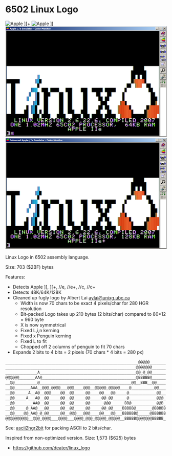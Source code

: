 
# 6502 Linux Logo

![Apple \]\[+](pics/linux_logo_2.png)
![Apple \]\[ ](pics/linux_logo_2plus.png)
![Apple //e  ](pics/linux_logo_2e.png)
![Apple //e+ ](pics/linux_logo_2eplus.png)

Linux Logo in 6502 assembly language.

Size: 703 ($2BF) bytes

Features:

* Detects Apple \]\[, \]\[+, //e, //e+, //c, //c+
* Detects 48K/64K/128K 
* Cleaned up fugly logo by Albert Lai <aylai@unixg.ubc.ca>
  * Width is now 70 chars to be exact 4 pixels/char for 280 HGR resolution
  * Bit-packed Logo takes up 210 bytes (2 bits/char) compared to 80*12 = 960 byte
  * X is now symmetrical
  * Fixed L,i,n kerning
  * Fixed x Penguin kerning
  * Fixed L to fit
  * Chopped off 2 columns of penguin to fit 70 chars
* Expands 2 bits to 4 bits = 2 pixels (70 chars * 4 bits = 280 px)

```
__________________________________________________________@@@@@_______
_________________________________________________________@@@@@@@______
______________A__________________________________________@@_@_@@______
@@@@@@_______AA@_________________________________________@BBBBB@______
__@@__________@________________________________________@@__BBB__@@____
__@@_______AAA__@@@_@@@@___@@@____@@@__@@@@@_@@@@@____@__________@@___
__@@______A__A@__@@@____@@__@@_____@@____@@___@@_____@____________@@__
__@@_____A___A@__@@_____@@__@@_____@@_____@@_@@______@____________@@@_
__@@________AA@__@@_____@@__@@_____@@______@@@______BB@___________@@B_
__@@_____@_AA@___@@_____@@__@@_____@@_____@@_@@____BBBBB@_______@BBBBB
__@@____@@_AA@_@_@@_____@@__@@@___@@@____@@___@@___BBBBBB@_____@BBBBBB
@@@@@@@@@@__@@@_@@@@___@@@@___@@@@_@@@_@@@@@_@@@@@__BBBBB@@@@@@@BBBBB_
```

See: [ascii2hgr2bit](ascii2hgr2bit.c) for packing ASCII to 2 bits/char.

Inspired from non-optimized version. Size: 1,573 ($625) bytes
* https://github.com/deater/linux_logo

